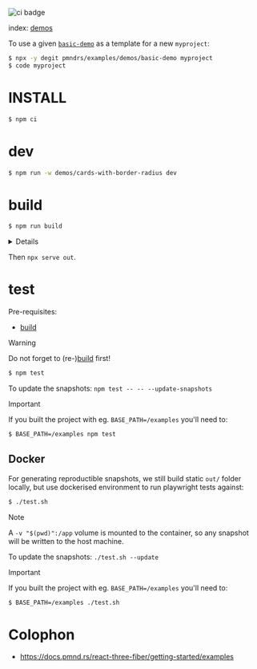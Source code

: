 ![ci badge](https://github.com/pmndrs/examples/actions/workflows/ci.yml/badge.svg?branch=main)

index: [demos](demos)

To use a given [`basic-demo`](demos/basic-demo) as a template for a new `myproject`:

```sh
$ npx -y degit pmndrs/examples/demos/basic-demo myproject
$ code myproject
```

# INSTALL

```sh
$ npm ci
```

# dev

```sh
$ npm run -w demos/cards-with-border-radius dev
```

# build

```sh
$ npm run build
```

<details>

This will:

1. execute `^build2` which will `vite build` each `demos/*` with:

- a `--base` set to `${BASE_PATH}/${app_name}`
- a custom vite `--config`, whith a `monkey()` plugin that will:
  - [`deterministic`](packages/e2e/src/deterministic.js) script into `src/index.jsx`
  - monkeypatch the `<Canvas>` with [`CheesyCanvas`](packages/e2e/src/CheesyCanvas.jsx) for setting up the scene for playwright screenshots

2. build the Next.js `apps/website`
3. copy final result into `out` folder

> [!TIP]
> This is totally fine `BASE_PATH` to be unset/empty. But for debug purposes(to be 1:1 with GitHub pages) you can:
>
> ```sh
> $ BASE_PATH=/examples npm run build
> ```

</details>

Then `npx serve out`.

# test

Pre-requisites:

- [build](#build)

> [!WARNING]
> Do not forget to (re-)[build](#build) first!

```sh
$ npm test
```

To update the snapshots: `npm test -- -- --update-snapshots`

> [!IMPORTANT]
> If you built the project with eg. `BASE_PATH=/examples` you'll need to:
>
> ```sh
> $ BASE_PATH=/examples npm test
> ```

## Docker

For generating reproductible snapshots, we still build static `out/` folder locally, but use dockerised environment to run playwright tests against:

```sh
$ ./test.sh
```

> [!NOTE]
> A `-v "$(pwd)":/app` volume is mounted to the container, so any snapshot will be written to the host machine.

To update the snapshots: `./test.sh --update`

> [!IMPORTANT]
> If you built the project with eg. `BASE_PATH=/examples` you'll need to:
>
> ```sh
> $ BASE_PATH=/examples ./test.sh
> ```

# Colophon

- https://docs.pmnd.rs/react-three-fiber/getting-started/examples

